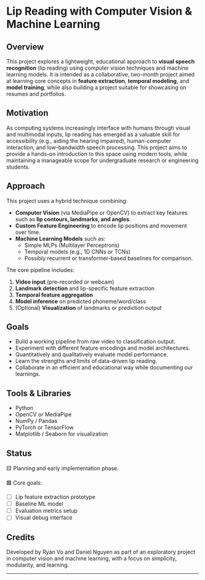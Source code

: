 # Lip Reading with Computer Vision & Machine Learning

## Overview

This project explores a lightweight, educational approach to **visual speech recognition** (lip reading) using computer vision techniques and machine learning models. It is intended as a collaborative, two-month project aimed at learning core concepts in **feature extraction**, **temporal modeling**, and **model training**, while also building a project suitable for showcasing on resumes and portfolios.

## Motivation

As computing systems increasingly interface with humans through visual and multimodal inputs, lip reading has emerged as a valuable skill for accessibility (e.g., aiding the hearing impaired), human-computer interaction, and low-bandwidth speech processing. This project aims to provide a hands-on introduction to this space using modern tools, while maintaining a manageable scope for undergraduate research or engineering students.

## Approach

This project uses a hybrid technique combining:

- **Computer Vision** (via MediaPipe or OpenCV) to extract key features such as **lip contours, landmarks, and angles**.
- **Custom Feature Engineering** to encode lip positions and movement over time.
- **Machine Learning Models** such as:
  - Simple MLPs (Multilayer Perceptrons)
  - Temporal models (e.g., 1D CNNs or TCNs)
  - Possibly recurrent or transformer-based baselines for comparison.

The core pipeline includes:
1. **Video input** (pre-recorded or webcam)
2. **Landmark detection** and lip-specific feature extraction
3. **Temporal feature aggregation**
4. **Model inference** on predicted phoneme/word/class
5. (Optional) **Visualization** of landmarks or prediction output

## Goals

- Build a working pipeline from raw video to classification output.
- Experiment with different feature encodings and model architectures.
- Quantitatively and qualitatively evaluate model performance.
- Learn the strengths and limits of data-driven lip reading.
- Collaborate in an efficient and educational way while documenting our learnings.

## Tools & Libraries

- Python
- OpenCV or MediaPipe
- NumPy / Pandas
- PyTorch or TensorFlow
- Matplotlib / Seaborn for visualization

## Status

🟨 Planning and early implementation phase.

🟩 Core goals:
- [ ] Lip feature extraction prototype
- [ ] Baseline ML model
- [ ] Evaluation metrics setup
- [ ] Visual debug interface

## Credits

Developed by Ryan Vo and Daniel Nguyen as part of an exploratory project in computer vision and machine learning, with a focus on simplicity, modularity, and learning.

---

